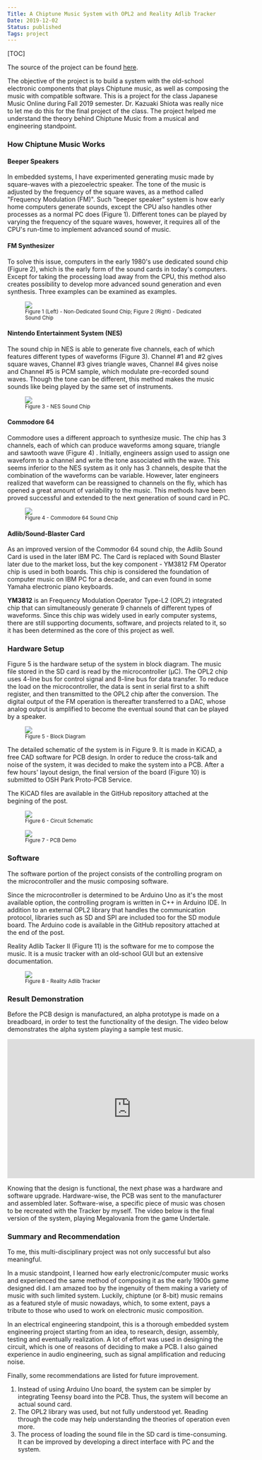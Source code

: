 ```yaml
---
Title: A Chiptune Music System with OPL2 and Reality Adlib Tracker
Date: 2019-12-02
Status: published
Tags: project
---
```

[TOC]


The source of the project can be found [here](https://github.com/liu2z2/Chiptune).

The objective of the project is to build a system with the old-school electronic components that plays Chiptune music, as well as composing the music with compatible software. This is a project for the class Japanese Music Online during Fall 2019 semester.  Dr. Kazuaki Shiota was really nice to let me do this for the final project of the class. The project helped me understand the theory behind Chiptune Music from a musical and engineering standpoint. 

### How Chiptune Music Works

#### Beeper Speakers
In embedded systems, I have experimented generating music made by square-waves with a piezoelectric speaker. The tone of the music is adjusted by the frequency of the square waves, as a method called "Frequency Modulation (FM)". Such "beeper speaker" system is how early home computers generate sounds, except the CPU also handles other processes as a normal PC does (Figure 1). Different tones can be played by varying the frequency of the square waves, however, it requires all of the CPU's run-time to implement advanced sound of music. 

#### FM Synthesizer
To solve this issue, computers in the early 1980's use dedicated sound chip (Figure 2), which is the early form of the sound cards in today's computers. Except for taking the processing load away from the CPU, this method also creates possibility to develop more advanced sound generation and even synthesis. Three examples can be examined as examples.

<figure>
  <img src="/images/project-chiptune/fm-synth.png"/>
  <figcaption> <small> Figure 1 (Left) - Non-Dedicated Sound Chip; Figure 2 (Right) - Dedicated Sound Chip </small> </figcaption>
</figure>

#### Nintendo Entertainment System (NES)
The sound chip in NES is able to generate five channels, each of which features different types of waveforms (Figure 3). Channel #1 and #2 gives square waves, Channel #3 gives triangle waves, Channel #4 gives noise and Channel #5 is PCM sample, which modulate pre-recorded sound waves. Though the tone can be different, this method makes the music sounds like being played by the same set of instruments. 

<figure>
  <img src="/images/project-chiptune/NES.png"/>
  <figcaption> <small> Figure 3 - NES Sound Chip </small> </figcaption>
</figure>

#### Commodore 64
Commodore uses a different approach to synthesize music. The chip has 3 channels, each of which can produce waveforms among square, triangle and sawtooth wave (Figure 4) . Initially, engineers assign used to assign one waveform to a channel and write the tone associated with the wave. This seems inferior to the NES system as it only has 3 channels, despite that the combination of the waveforms can be variable. However, later engineers realized that waveform can be reassigned to channels on the fly, which has opened a great amount of variability to the music. This methods have been proved successful and extended to the next generation of sound card in PC. 

<figure>
  <img src="/images/project-chiptune/C64.png"/>
  <figcaption> <small> Figure 4 - Commodore 64 Sound Chip </small> </figcaption>
</figure>

#### Adlib/Sound-Blaster Card
As an improved version of the Commodor 64 sound chip, the Adlib Sound Card is used in the later IBM PC. The Card is replaced with Sound Blaster later due to the market loss,  but the key component - YM3812 FM Operator chip is used in both boards. This chip is considered the foundation of computer music on IBM PC for a decade, and can even found in some Yamaha electronic piano keyboards. 

**YM3812** is an Frequency Modulation Operator Type-L2 (OPL2) integrated chip that can simultaneously generate 9 channels of different types of waveforms. Since this chip was widely used in early computer systems, there are still supporting documents, software, and projects related to it, so it has been determined as the core of this project as well. 

### Hardware Setup
Figure 5 is the hardware setup of the system in block diagram. The music file stored in the SD card is read by the microcontroller (μC). The OPL2 chip uses 4-line bus for control signal and 8-line bus for data transfer. To reduce the load on the microcontroller, the data is sent in serial first to a shift register, and then transmitted to the OPL2 chip after the conversion. The digital output of the FM operation is thereafter transferred to a DAC, whose analog output is amplified to become the eventual sound that can be played by a speaker. 

<figure>
  <img src="/images/project-chiptune/block.png"/>
  <figcaption> <small> Figure 5 - Block Diagram </small> </figcaption>
</figure>

The detailed schematic of the system is in Figure 9. It is made in KiCAD, a free CAD software for PCB design. In order to reduce the cross-talk and noise of the system, it was decided to make the system into a PCB. After a few hours' layout design, the final version of the board (Figure 10) is submitted to OSH Park Proto-PCB Service. 

The KiCAD files are available in the GitHub repository attached at the begining of the post. 

<figure>
  <img src="/images/project-chiptune/schematic.png"/>
  <figcaption> <small> Figure 6 - Circuit Schematic </small> </figcaption>
</figure>

<figure>
  <img src="/images/project-chiptune/pcb.png"/>
  <figcaption> <small> Figure 7 - PCB Demo </small> </figcaption>
</figure>

### Software
The software portion of the project consists of the controlling program on the microcontroller and the music composing software. 

Since the microcontroller is determined to be Arduino Uno as it's the most available option, the controlling program is written in C++ in Arduino IDE. In addition to an external OPL2 library that handles the communication protocol, libraries such as SD and SPI are included too for the SD module board. The Arduino code is available in the GitHub repository attached at the end of the post. 

Reality Adlib Tacker II (Figure 11) is the software for me to compose the music. It is a music tracker with an old-school GUI but an extensive documentation. 

<figure>
  <img src="/images/project-chiptune/reality.png"/>
  <figcaption> <small> Figure 8 - Reality Adlib Tracker </small> </figcaption>
</figure>

### Result Demonstration
Before the PCB design is manufactured, an alpha prototype is made on a breadboard, in order to test the functionality of the design. The video below demonstrates the alpha system playing a sample test music.

<iframe width="560" height="315" src="https://www.youtube.com/embed/rFG_2tbkUiI" frameborder="0" allow="accelerometer; autoplay; clipboard-write; encrypted-media; gyroscope; picture-in-picture" allowfullscreen></iframe>

Knowing that the design is functional, the next phase was a hardware and software upgrade. Hardware-wise, the PCB was sent to the manufacturer and assembled later. Software-wise, a specific piece of music was chosen to be recreated with the Tracker by myself. The video below is the final version of the system, playing Megalovania from the game Undertale.

### Summary and Recommendation

To me, this multi-disciplinary project was not only successful but also meaningful. 

In a music standpoint, I learned how early electronic/computer music works and experienced the same method of composing it as the early 1900s game designed did. I am amazed too by the ingenuity of them making a variety of music with such limited system. Luckily, chiptune (or 8-bit) music remains as a featured style of music nowadays, which, to some extent, pays a tribute to those who used to work on electronic music composition. 

In an electrical engineering standpoint, this is a thorough embedded system engineering project starting from an idea, to research, design, assembly, testing and eventually realization. A lot of effort was used in designing the circuit, which is one of reasons of deciding to make a PCB. I also gained experience in audio engineering, such as signal amplification and reducing noise. 


Finally, some recommendations are listed for future improvement.

1. Instead of using Arduino Uno board, the system can be simpler by integrating Teensy board into the PCB. Thus, the system will become an actual sound card. 
2. The OPL2 library was used, but not fully understood yet. Reading through the code may help understanding the theories of operation even more.
3. The process of loading the sound file in the SD card is time-consuming. It can be improved by developing a direct interface with PC and the system. 